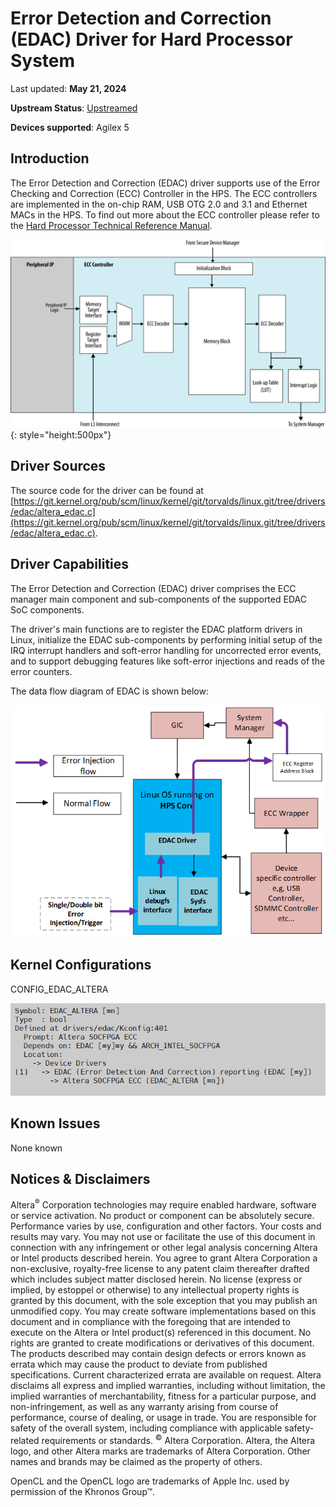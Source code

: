 # **Error Detection and Correction (EDAC) Driver for Hard Processor System**

Last updated: **May 21, 2024** 

**Upstream Status**: [Upstreamed](https://git.kernel.org/pub/scm/linux/kernel/git/torvalds/linux.git/tree/drivers/edac/altera_edac.c)

**Devices supported**: Agilex 5

## **Introduction**

The Error Detection and Correction (EDAC) driver supports use of the Error Checking and Correction (ECC) Controller in the HPS.  The ECC controllers are implemented in the on-chip RAM, USB OTG 2.0 and 3.1 and Ethernet MACs in the HPS.  To find out more about the ECC controller please refer to the [Hard Processor Technical Reference Manual](https://www.intel.com/content/www/us/en/docs/programmable/814346).

![ecc_ctlr](images/Agilex5_ECC_Ctrl_Diagram.png){: style="height:500px"}

## **Driver Sources**

The source code for the driver can be found at [https://git.kernel.org/pub/scm/linux/kernel/git/torvalds/linux.git/tree/drivers/edac/altera_edac.c](https://git.kernel.org/pub/scm/linux/kernel/git/torvalds/linux.git/tree/drivers/edac/altera_edac.c).

## **Driver Capabilities**


The Error Detection and Correction (EDAC) driver comprises the ECC manager main component and sub-components of the supported EDAC SoC components.

The driver's main functions are to register the EDAC platform drivers in Linux, initialize the EDAC sub-components by performing initial setup of the IRQ interrupt handlers and soft-error handling for uncorrected error events, and to support debugging features like soft-error injections and reads of the error counters.

The data flow diagram of EDAC is shown below:

![edac_data_flow](images/edac_data_flow.png)


## **Kernel Configurations**

CONFIG_EDAC_ALTERA

![edac_config_path](images/edac_config_path.png)

## **Known Issues**

None known

## Notices & Disclaimers

Altera<sup>&reg;</sup> Corporation technologies may require enabled hardware, software or service activation.
No product or component can be absolutely secure. 
Performance varies by use, configuration and other factors.
Your costs and results may vary. 
You may not use or facilitate the use of this document in connection with any infringement or other legal analysis concerning Altera or Intel products described herein. You agree to grant Altera Corporation a non-exclusive, royalty-free license to any patent claim thereafter drafted which includes subject matter disclosed herein.
No license (express or implied, by estoppel or otherwise) to any intellectual property rights is granted by this document, with the sole exception that you may publish an unmodified copy. You may create software implementations based on this document and in compliance with the foregoing that are intended to execute on the Altera or Intel product(s) referenced in this document. No rights are granted to create modifications or derivatives of this document.
The products described may contain design defects or errors known as errata which may cause the product to deviate from published specifications.  Current characterized errata are available on request.
Altera disclaims all express and implied warranties, including without limitation, the implied warranties of merchantability, fitness for a particular purpose, and non-infringement, as well as any warranty arising from course of performance, course of dealing, or usage in trade.
You are responsible for safety of the overall system, including compliance with applicable safety-related requirements or standards. 
<sup>&copy;</sup> Altera Corporation.  Altera, the Altera logo, and other Altera marks are trademarks of Altera Corporation.  Other names and brands may be claimed as the property of others. 

OpenCL and the OpenCL logo are trademarks of Apple Inc. used by permission of the Khronos Group™. 
